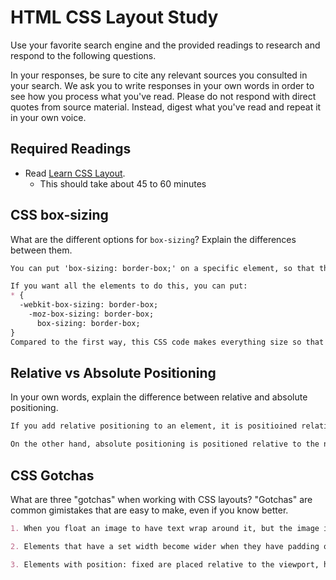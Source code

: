 # HTML CSS Layout Study

Use your favorite search engine and the provided readings to research and respond to the following questions.

In your responses, be sure to cite any relevant sources you consulted in your search. We ask you to write responses in your own words in order to see how you process what you've read. Please do not respond with direct quotes from source material. Instead, digest what you've read and repeat it in your own voice.

## Required Readings

- Read [Learn CSS Layout](http://learnlayout.com).
  - This should take about 45 to 60 minutes

## CSS box-sizing

What are the different options for `box-sizing`? Explain the differences between them.

```md
You can put 'box-sizing: border-box;' on a specific element, so that the padding and border of that element won't change the width, and you don't end up with elements with the same width but look different on the page.

If you want all the elements to do this, you can put:
* {
  -webkit-box-sizing: border-box;
    -moz-box-sizing: border-box;
      box-sizing: border-box;
}
Compared to the first way, this CSS code makes everything size so that the padding and border don't change the width.
```

## Relative vs Absolute Positioning

In your own words, explain the difference between relative and absolute positioning.

```md
If you add relative positioning to an element, it is positioined relative to its normal position. Relative positioning is relative to the viewport.

On the other hand, absolute positioning is positioned relative to the nearest positioned ancestor element (not the viewport), unless there is no ancestor, in which case it uses the document body.
```

## CSS Gotchas

What are three "gotchas" when working with CSS layouts? "Gotchas" are common gimistakes that are easy to make, even if you know better.

```md
1. When you float an image to have text wrap around it, but the image is taller than the element containing it, it overflows - which is easy to overlook.

2. Elements that have a set width become wider when they have padding or border-width.

3. Elements with position: fixed are placed relative to the viewport, hwereas elements with position: absolute are placed relative to their closest parent - which is counterintuitive!
```
